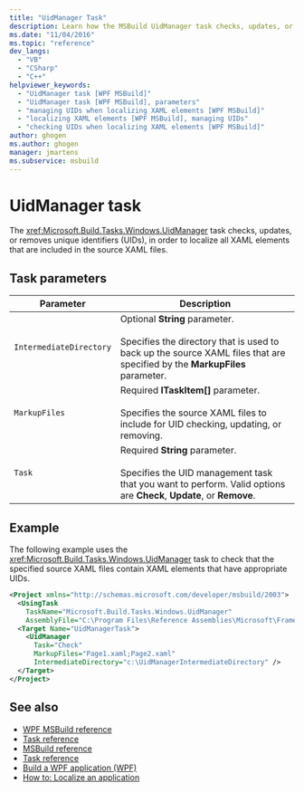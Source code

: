 ```yaml
---
title: "UidManager Task"
description: Learn how the MSBuild UidManager task checks, updates, or removes unique identifiers (UIDs), to localize all XAML elements in the source XAML files.
ms.date: "11/04/2016"
ms.topic: "reference"
dev_langs:
  - "VB"
  - "CSharp"
  - "C++"
helpviewer_keywords:
  - "UidManager task [WPF MSBuild]"
  - "UidManager task [WPF MSBuild], parameters"
  - "managing UIDs when localizing XAML elements [WPF MSBuild]"
  - "localizing XAML elements [WPF MSBuild], managing UIDs"
  - "checking UIDs when localizing XAML elements [WPF MSBuild]"
author: ghogen
ms.author: ghogen
manager: jmartens
ms.subservice: msbuild
---
```

# UidManager task

The <xref:Microsoft.Build.Tasks.Windows.UidManager> task checks, updates, or removes unique identifiers (UIDs), in order to localize all XAML elements that are included in the source XAML files.

## Task parameters

| Parameter | Description |
|-------------------------| - |
| `IntermediateDirectory` | Optional **String** parameter.<br /><br /> Specifies the directory that is used to back up the source XAML files that are specified by the **MarkupFiles** parameter. |
| `MarkupFiles` | Required **ITaskItem[]** parameter.<br /><br /> Specifies the source XAML files to include for UID checking, updating, or removing. |
| `Task` | Required **String** parameter.<br /><br /> Specifies the UID management task that you want to perform. Valid options are **Check**, **Update**, or **Remove**. |

## Example

 The following example uses the <xref:Microsoft.Build.Tasks.Windows.UidManager> task to check that the specified source XAML files contain XAML elements that have appropriate UIDs.

```xml
<Project xmlns="http://schemas.microsoft.com/developer/msbuild/2003">
  <UsingTask
    TaskName="Microsoft.Build.Tasks.Windows.UidManager"
    AssemblyFile="C:\Program Files\Reference Assemblies\Microsoft\Framework\v3.0\PresentationBuildTasks.dll" />
  <Target Name="UidManagerTask">
    <UidManager
      Task="Check"
      MarkupFiles="Page1.xaml;Page2.xaml"
      IntermediateDirectory="c:\UidManagerIntermediateDirectory" />
  </Target>
</Project>
```

## See also

- [WPF MSBuild reference](../msbuild/wpf-msbuild-reference.md)
- [Task reference](../msbuild/wpf-msbuild-task-reference.md)
- [MSBuild reference](../msbuild/msbuild-reference.md)
- [Task reference](../msbuild/msbuild-task-reference.md)
- [Build a WPF application (WPF)](/dotnet/framework/wpf/app-development/building-a-wpf-application-wpf)
- [How to: Localize an application](/dotnet/framework/wpf/advanced/how-to-localize-an-application)
